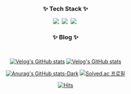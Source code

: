 <h3 align="center">✨ Tech Stack ✨</h3>
<div align="center">
  <img src="https://img.shields.io/badge/react-20232a.svg?style=for-the-badge&logo=react&logoColor=61DAFB" />&nbsp
  <img src="https://img.shields.io/badge/typescript-%23007ACC.svg?style=for-the-badge&amp;logo=typescript&amp;logoColor=white"/>&nbsp
  <img src="https://img.shields.io/badge/Next-black?style=for-the-badge&amp;logo=next.js&amp;logoColor=white"/>&nbsp

</br>

<h3 align="center">✨ Blog ✨</h3></br>


[![Velog's GitHub stats](https://velog-readme-stats.vercel.app/api?name=woogur29)]([https://github.com/wo-o29/velog-readme-stats](https://velog.io/@woogur29/posts))
[![Velog's GitHub stats](https://velog-readme-stats.vercel.app/api/list?name=woogur29)]([https://velog.io/@woogur29](https://velog.io/@woogur29/posts)) 


[![Anurag's GitHub stats-Dark](https://github-readme-stats.vercel.app/api?username=wo-o29&show_icons=true&theme=tokyonight#gh-dark-mode-only)](https://github.com/wo-o29/github-readme-stats#gh-dark-mode-only)
[![Solved.ac
프로필](http://mazassumnida.wtf/api/v2/generate_badge?boj=woogur29)](https://solved.ac/woogur29)



[![Hits](https://hits.seeyoufarm.com/api/count/incr/badge.svg?url=https%3A%2F%2Fgithub.com%2F%2508woogur29%2Fhit-counter&count_bg=%23375BFF&title_bg=%23000000&icon=ghostery.svg&icon_color=%23FFFFFF&title=+-&edge_flat=false)](https://hits.seeyoufarm.com)

</div>
